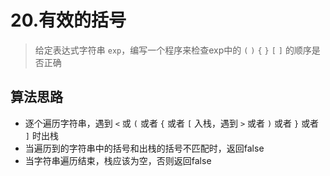 # 20.有效的括号

> 给定表达式字符串 `exp`，编写一个程序来检查exp中的 `(` `)` `{` `}` `[` `]` 的顺序是否正确

## 算法思路
* 逐个遍历字符串，遇到 `<` 或 `(` 或者 `{` 或者 `[` 入栈，遇到 `>` 或者 `)` 或者 `}` 或者 `]` 时出栈
* 当遍历到的字符串中的括号和出栈的括号不匹配时，返回false  
* 当字符串遍历结束，栈应该为空，否则返回false
